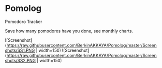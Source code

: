 # Pomolog
Pomodoro Tracker

Save how many pomodoros have you done, see monthly charts.

![Screenshot](https://raw.githubusercontent.com/BerkinAKKAYA/Pomolog/master/Screenshots/SS1.PNG | width=150)
![Screenshot](https://raw.githubusercontent.com/BerkinAKKAYA/Pomolog/master/Screenshots/SS2.PNG | width=150)

